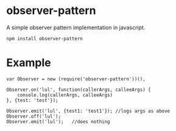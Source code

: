 # observer-pattern  
A simple observer pattern implementation in javascript.  
  
```npm install observer-pattern```  
  
# Example  
```
var Observer = new (require('observer-pattern'))(),  
  
Observer.on('lul', function(callerArgs, calleeArgs) {  
	console.log(callerArgs, calleeArgs)  
}, {test: 'test'});  
  
Observer.emit('lul', {test1: 'test1'});	//logs args as above  
Observer.off('lul');  
Observer.emit('lul');	//does nothing  
```